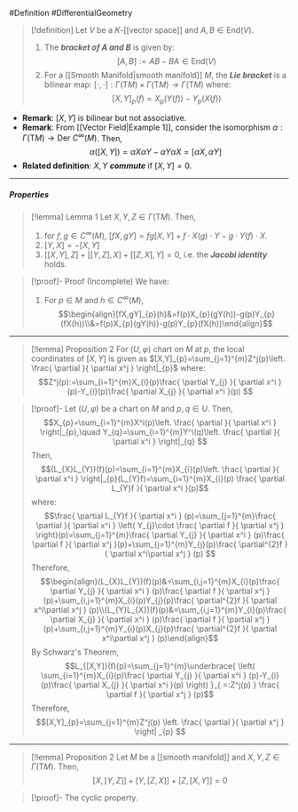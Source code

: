 #Definition #DifferentialGeometry 

> [!definition]
> Let $V$ be a $K$-[[vector space]] and $A,B\in \text{End}(V)$. 
> 1. The ***bracket of $A$ and $B$*** is given by: $$[A,B]:=AB-BA\in \text{End}(V)$$
> 2. For a [[Smooth Manifold|smooth manifold]] $M$, the ***Lie bracket*** is a bilinear map: $[\cdot,\cdot]:\Gamma(\text{T}M)\times\Gamma(\text{T}M)\to\Gamma(\text{T}M)$ where: $$[X,Y]_{p}(f)=X_{p}(Y(f))-Y_{p}(X(f))$$
- **Remark**: $[X,Y]$ is bilinear but not associative.
- **Remark**: From [[Vector Field|Example 1]], consider the isomorphism $\alpha :\Gamma(\text{T}M)\to \text{Der }C^\infty(M)$. Then, $$\alpha([X,Y])=\alpha X\alpha Y-\alpha Y\alpha X=[\alpha X,\alpha Y]$$
- **Related definition**: $X,Y$ ***commute*** if $[X,Y]=0$.
---
##### Properties

> [!lemma] Lemma 1
> Let $X,Y,Z\in \Gamma(\text{T}M)$. Then,
> 1. for $f,g\in C^\infty(M)$, $[fX,gY]=fg[X,Y]+f\cdot X(g)\cdot Y-g\cdot Y(f)\cdot X$.
> 2. $[Y,X]=-[X,Y]$
> 3. $[[X,Y],Z]+[[Y,Z],X]+[[Z,X],Y]=0$, i.e. the ***Jacobi identity*** holds.

> [!proof]- Proof (Incomplete)
> We have:
> 1. For $p\in M$ and $h\in C^\infty(M)$, $$\begin{align}[fX,gY]_{p}(h)&=f(p)X_{p}(gY(h))-g(p)Y_{p}(fX(h))\\&=f(p)X_{p}(gY(h))-g(p)Y_{p}(fX(h))\end{align}$$
---
> [!lemma] Proposition 2
> For $(U,\varphi)$ chart on $M$ at $p$, the local coordinates of $[X,Y]$ is given as $[X,Y]_{p}=\sum_{j=1}^{m}Z^j(p)\left. \frac{ \partial  }{ \partial x^j } \right|_{p}$ where: $$Z^j(p):=\sum_{i=1}^{m}X_{i}(p)\frac{ \partial Y_{j} }{ \partial x^i } (p)-Y_{i}(p)\frac{ \partial X_{j} }{ \partial x^i }(p) $$

> [!proof]-
> Let $(U,\varphi)$ be a chart on $M$ and $p,q\in U$. Then, $$X_{p}=\sum_{i=1}^{m}X^i(p)\left. \frac{ \partial  }{ \partial x^i }  \right|_{p},\quad Y_{q}=\sum_{i=1}^{m}Y^i(q)\left. \frac{ \partial  }{ \partial x^i }  \right|_{q} $$Then, $$(L_{X}L_{Y})(f)(p)=\sum_{i=1}^{m}X_{i}(p)\left. \frac{ \partial  }{ \partial x^i }  \right|_{p}(L_{Y}f)=\sum_{i=1}^{m}X_{i}(p) \frac{ \partial L_{Y}f  }{ \partial x^i }(p)$$where: $$\frac{ \partial L_{Y}f }{ \partial x^i } (p)=\sum_{j=1}^{m}\frac{ \partial  }{ \partial x^i }  \left( Y_{j}\cdot \frac{ \partial f }{ \partial x^j }  \right)(p)=\sum_{j=1}^{m}\frac{ \partial Y_{j} }{ \partial x^i } (p)\frac{ \partial f }{ \partial x^j }(p)+\sum_{j=1}^{m}Y_{j}(p)\frac{ \partial^{2}f }{ \partial x^i\partial x^j } (p) $$Therefore, $$\begin{align}(L_{X}L_{Y})(f)(p)&=\sum_{i,j=1}^{m}X_{i}(p)\frac{ \partial Y_{j} }{ \partial x^i } (p)\frac{ \partial f }{ \partial x^j }(p)+\sum_{i,j=1}^{m}X_{i}(p)Y_{j}(p)\frac{ \partial^{2}f }{ \partial x^i\partial x^j } (p)\\(L_{Y}L_{X})(f)(p)&=\sum_{i,j=1}^{m}Y_{i}(p)\frac{ \partial X_{j} }{ \partial x^i } (p)\frac{ \partial f }{ \partial x^j }(p)+\sum_{i,j=1}^{m}Y_{i}(p)X_{j}(p)\frac{ \partial^{2}f }{ \partial x^i\partial x^j } (p)\end{align}$$By Schwarz's Theorem, $$L_{[X,Y]}(f)(p)=\sum_{j=1}^{m}\underbrace{ \left( \sum_{i=1}^{m}X_{i}(p)\frac{ \partial Y_{j} }{ \partial x^i } (p)-Y_{i}(p)\frac{ \partial X_{j} }{ \partial x^i }(p)  \right) }_{ =:Z^j(p) } \frac{ \partial f }{ \partial x^j } (p)$$Therefore, $$[X,Y]_{p}=\sum_{j=1}^{m}Z^j(p) \left. \frac{ \partial  }{ \partial x^j } \right| _{p} $$
---
> [!lemma] Proposition 2
> Let $M$ be a [[smooth manifold]] and $X,Y,Z\in \Gamma(\text{T}M)$. Then, $$[X,[Y,Z]]+[Y,[Z,X]]+[Z,[X,Y]]=0$$

> [!proof]-
> The cyclic property.